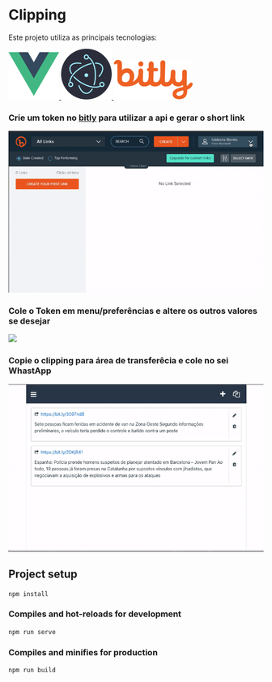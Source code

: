 # Clipping
Este projeto utiliza as principais tecnologias:

[ ![](./assets/vue.png) ](https://vuejs.org/) [ ![](./assets/electron.png) ](https://www.electronjs.org/)  [ ![](./assets/bitly.png)](https://bitly.com/)

### Crie um token no [bitly](https://bitly.com/) para utilizar a api e gerar o short link
![](./assets/bitly-token.gif)

### Cole o Token em **menu/preferências** e altere os outros valores se desejar
![](./assets/clipping-preferences.gif)

### Copie o clipping para área de transferêcia e cole no sei WhastApp
![](./assets/clipping-copy.gif)

## Project setup
```
npm install
```

### Compiles and hot-reloads for development
```
npm run serve
```

### Compiles and minifies for production
```
npm run build
```



